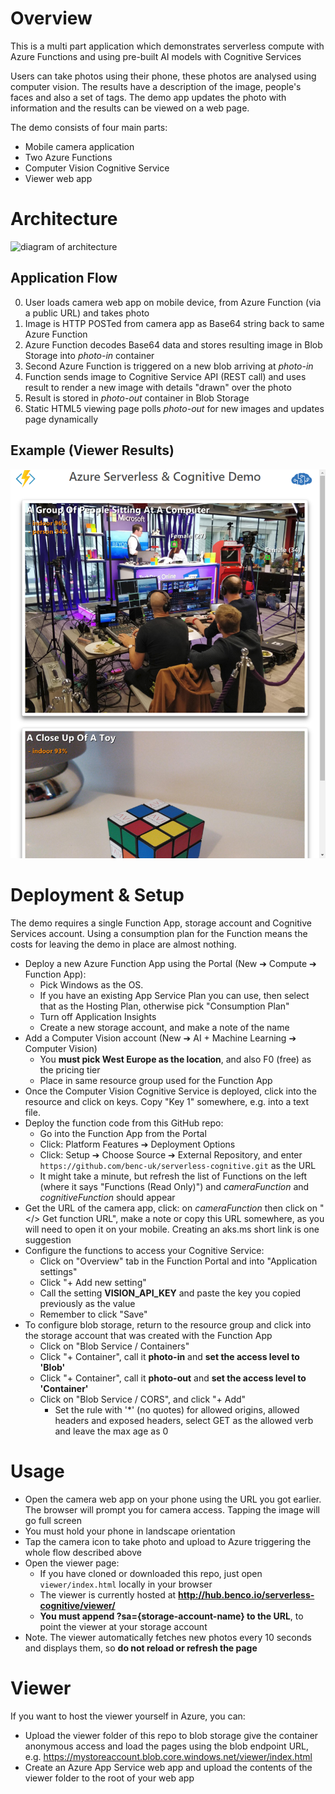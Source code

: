 # Overview
This is a multi part application which demonstrates serverless compute with Azure Functions and using pre-built AI models with Cognitive Services 

Users can take photos using their phone, these photos are analysed using computer vision. The results have a description of the image, people's faces and also a set of tags. The demo app updates the photo with information and the results can be viewed on a web page.

The demo consists of four main parts:
- Mobile camera application 
- Two Azure Functions 
- Computer Vision Cognitive Service
- Viewer web app

# Architecture
![diagram of architecture](diagram.png)

## Application Flow 

0. User loads camera web app on mobile device, from Azure Function (via a public URL) and takes photo
1. Image is HTTP POSTed from camera app as Base64 string back to same Azure Function
2. Azure Function decodes Base64 data and stores resulting image in Blob Storage into *photo-in* container
3. Second Azure Function is triggered on a new blob arriving at *photo-in* 
4. Function sends image to Cognitive Service API (REST call) and uses result to render a new image with details "drawn" over the photo
5. Result is stored in *photo-out* container in Blob Storage
6. Static HTML5 viewing page polls *photo-out* for new images and updates page dynamically

## Example (Viewer Results)
![demo](demo.png)

# Deployment & Setup
The demo requires a single Function App, storage account and Cognitive Services account. Using a consumption plan for the Function means the costs for leaving the demo in place are almost nothing.

- Deploy a new Azure Function App using the Portal (New ➔ Compute ➔ Function App):
  - Pick Windows as the OS.
  - If you have an existing App Service Plan you can use, then select that as the Hosting Plan, otherwise pick "Consumption Plan"
  - Turn off Application Insights
  - Create a new storage account, and make a note of the name
- Add a Computer Vision account (New ➔ AI + Machine Learning ➔ Computer Vision)
  - You **must pick West Europe as the location**, and also F0 (free) as the pricing tier
  - Place in same resource group used for the Function App
- Once the Computer Vision Cognitive Service is deployed, click into the resource and click on keys. Copy "Key 1" somewhere, e.g. into a text file.
- Deploy the function code from this GitHub repo:
  - Go into the Function App from the Portal
  - Click: Platform Features ➔ Deployment Options
  - Click: Setup ➔ Choose Source ➔ External Repository, and enter `https://github.com/benc-uk/serverless-cognitive.git` as the URL
  - It might take a minute, but refresh the list of Functions on the left (where it says "Functions (Read Only)") and *cameraFunction* and *cognitiveFunction* should appear
- Get the URL of the camera app, click: on *cameraFunction* then click on "</> Get function URL", make a note or copy this URL somewhere, as you will need to open it on your mobile. Creating an aks.ms short link is one suggestion
- Configure the functions to access your Cognitive Service:
  - Click on "Overview" tab in the Function Portal and into "Application settings"
  - Click "+ Add new setting"
  - Call the setting **VISION_API_KEY** and paste the key you copied previously as the value
  - Remember to click "Save"
- To configure blob storage, return to the resource group and click into the storage account that was created with the Function App
  - Click on "Blob Service / Containers"
  - Click "+ Container", call it **photo-in** and **set the access level to 'Blob'**
  - Click "+ Container", call it **photo-out** and **set the access level to 'Container'**
  - Click on "Blob Service / CORS", and click "+ Add"
    - Set the rule with '*' (no quotes) for allowed origins, allowed headers and exposed headers, select GET as the allowed verb and leave the max age as 0

# Usage
- Open the camera web app on your phone using the URL you got earlier. The browser will prompt you for camera access. Tapping the image will go full screen
- You must hold your phone in landscape orientation 
- Tap the camera icon to take photo and upload to Azure triggering the whole flow described above 
- Open the viewer page:
  - If you have cloned or downloaded this repo, just open `viewer/index.html` locally in your browser
  - The viewer is currently hosted at **http://hub.benco.io/serverless-cognitive/viewer/**
  - **You must append ?sa={storage-account-name} to the URL**, to point the viewer at your storage account
- Note. The viewer automatically fetches new photos every 10 seconds and displays them, so **do not reload or refresh the page**


# Viewer
If you want to host the viewer yourself in Azure, you can:
- Upload the viewer folder of this repo to blob storage give the container anonymous access and load the pages using the blob endpoint URL, e.g. https://mystoreaccount.blob.core.windows.net/viewer/index.html
- Create an Azure App Service web app and upload the contents of the viewer folder to the root of your web app